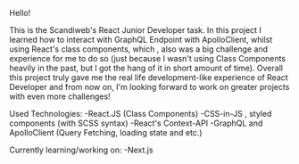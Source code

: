 Hello!

This is the Scandiweb's React Junior Developer task. In this project I learned how to interact with GraphQL Endpoint with ApolloClient,
whilst using React's class components, which , also was a big challenge and experience for me to do so (just because I wasn't using Class Components heavily in the past,
but I got the hang of it in short amount of time). Overall this project truly gave me the real life development-like experience of React Developer and from now on, I'm
looking forward to work on greater projects with even more challenges!

Used Technologies:
-React.JS (Class Components)
-CSS-in-JS , styled components (with SCSS syntax)
-React's Context-API
-GraphQL and ApolloClient (Query Fetching, loading state and etc.)

Currently learning/working on:
-Next.js

